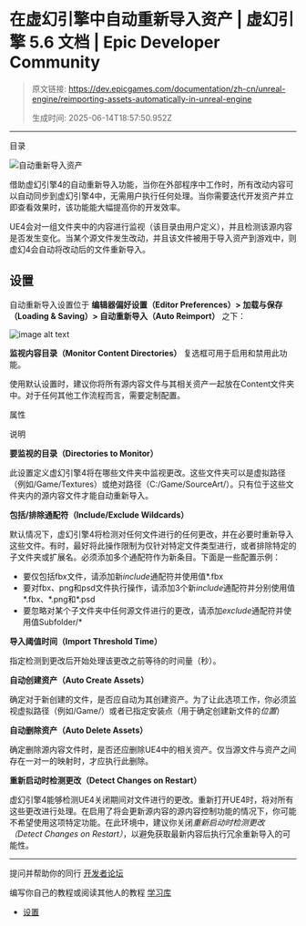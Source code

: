 # 在虚幻引擎中自动重新导入资产 | 虚幻引擎 5.6 文档 | Epic Developer Community

> 原文链接: https://dev.epicgames.com/documentation/zh-cn/unreal-engine/reimporting-assets-automatically-in-unreal-engine
> 
> 生成时间: 2025-06-14T18:57:50.952Z

---

目录

![自动重新导入资产](https://dev.epicgames.com/community/api/documentation/image/83449d3f-724e-4862-8d3b-e9be17755225?resizing_type=fill&width=1920&height=335)

借助虚幻引擎4的自动重新导入功能，当你在外部程序中工作时，所有改动内容可以自动同步到虚幻引擎4中，无需用户执行任何处理。当你需要迭代开发资产并立即查看效果时，该功能能大幅提高你的开发效率。

UE4会对一组文件夹中的内容进行监视（该目录由用户定义），并且检测该源内容是否发生变化。当某个源文件发生改动，并且该文件被用于导入资产到游戏中，则虚幻4会自动将改动后的文件重新导入。

## 设置

自动重新导入设置位于 **编辑器偏好设置（Editor Preferences）> 加载与保存（Loading & Saving）> 自动重新导入（Auto Reimport）** 之下：

![image alt text](https://d1iv7db44yhgxn.cloudfront.net/documentation/images/e867581f-ec00-4f53-8ea8-8f3dc2518771/image_0.png)

**监视内容目录（Monitor Content Directories）** 复选框可用于启用和禁用此功能。

使用默认设置时，建议你将所有源内容文件与其相关资产一起放在Content文件夹中。对于任何其他工作流程而言，需要定制配置。

属性

说明

**要监视的目录（Directories to Monitor）**

此设置定义虚幻引擎4将在哪些文件夹中监视更改。这些文件夹可以是虚拟路径（例如/Game/Textures）或绝对路径（C:/Game/SourceArt/）。只有位于这些文件夹内的源内容文件才能自动重新导入。

**包括/排除通配符（Include/Exclude Wildcards）**

默认情况下，虚幻引擎4将检测对任何文件进行的任何更改，并在必要时重新导入这些文件。有时，最好将此操作限制为仅针对特定文件类型进行，或者排除特定的子文件夹或扩展名。必须添加多个通配符作为新条目。下面是一些配置示例：

-   要仅包括fbx文件，请添加新*include*通配符并使用值\*.fbx
-   要对fbx、png和psd文件执行操作，请添加3个新*include*通配符并分别使用值*.fbx、*.png和\*.psd
-   要忽略对某个子文件夹中任何源文件进行的更改，请添加*exclude*通配符并使用值Subfolder/\*

**导入阈值时间（Import Threshold Time）**

指定检测到更改后开始处理该更改之前等待的时间量（秒）。

**自动创建资产（Auto Create Assets）**

确定对于新创建的文件，是否应自动为其创建资产。为了让此选项工作，你必须监视虚拟路径（例如/Game/）或者已指定安装点（用于确定创建新文件的*位置*）

**自动删除资产（Auto Delete Assets）**

确定删除源内容文件时，是否还应删除UE4中的相关资产。仅当源文件与资产之间存在一对一的映射时，才应执行此删除。

**重新启动时检测更改（Detect Changes on Restart）**

虚幻引擎4能够检测UE4关闭期间对文件进行的更改。重新打开UE4时，将对所有这些更改进行处理。在启用了将会更新源内容的源内容控制功能的情况下，你可能不希望使用这项特定功能。在此环境中，建议你关闭*重新启动时检测更改（Detect Changes on Restart）*，以避免获取最新内容后执行冗余重新导入的可能性。

* * *

提问并帮助你的同行 [开发者论坛](https://forums.unrealengine.com/categories?tag=unreal-engine)

编写你自己的教程或阅读其他人的教程 [学习库](https://dev.epicgames.com/community/unreal-engine/learning)

-   [设置](/documentation/zh-cn/unreal-engine/reimporting-assets-automatically-in-unreal-engine#%E8%AE%BE%E7%BD%AE)